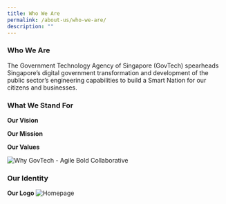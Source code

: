 ```yaml
---
title: Who We Are
permalink: /about-us/who-we-are/
description: ""
---
```

### **Who We Are**

The Government Technology Agency of Singapore (GovTech) spearheads Singapore’s digital government transformation and development of the public sector’s engineering capabilities to build a Smart Nation for our citizens and businesses.

### **What We Stand For**

**Our Vision**

**Our Mission**

**Our Values**

![Why GovTech - Agile Bold Collaborative](https://d33wubrfki0l68.cloudfront.net/0890b9de0a61180d936795cffad20b4462f68c21/90386/images/careers/why-govtech-abc.png)

### **Our Identity**

**Our Logo**
![Homepage](https://d33wubrfki0l68.cloudfront.net/7b7e8b84b8180770131a2838266cc18409b22293/545c3/images/logo_govtech_hort.gif)